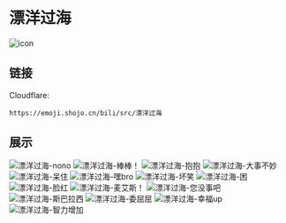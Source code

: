 # 漂洋过海
![icon](https://emoji.shojo.cn/bili/src/漂洋过海/icon.png)
## 链接
Cloudflare:
```
https://emoji.shojo.cn/bili/src/漂洋过海
```
## 展示
![漂洋过海-nono](https://emoji.shojo.cn/bili/src/漂洋过海/漂洋过海-nono.png)
![漂洋过海-棒棒！](https://emoji.shojo.cn/bili/src/漂洋过海/漂洋过海-棒棒！.png)
![漂洋过海-抱抱](https://emoji.shojo.cn/bili/src/漂洋过海/漂洋过海-抱抱.png)
![漂洋过海-大事不妙](https://emoji.shojo.cn/bili/src/漂洋过海/漂洋过海-大事不妙.png)
![漂洋过海-呆住](https://emoji.shojo.cn/bili/src/漂洋过海/漂洋过海-呆住.png)
![漂洋过海-嘿bro](https://emoji.shojo.cn/bili/src/漂洋过海/漂洋过海-嘿bro.png)
![漂洋过海-坏笑](https://emoji.shojo.cn/bili/src/漂洋过海/漂洋过海-坏笑.png)
![漂洋过海-困](https://emoji.shojo.cn/bili/src/漂洋过海/漂洋过海-困.png)
![漂洋过海-脸红](https://emoji.shojo.cn/bili/src/漂洋过海/漂洋过海-脸红.png)
![漂洋过海-麦艾斯！](https://emoji.shojo.cn/bili/src/漂洋过海/漂洋过海-麦艾斯！.png)
![漂洋过海-您没事吧](https://emoji.shojo.cn/bili/src/漂洋过海/漂洋过海-您没事吧.png)
![漂洋过海-斯巴拉西](https://emoji.shojo.cn/bili/src/漂洋过海/漂洋过海-斯巴拉西.png)
![漂洋过海-委屈屈](https://emoji.shojo.cn/bili/src/漂洋过海/漂洋过海-委屈屈.png)
![漂洋过海-幸福up](https://emoji.shojo.cn/bili/src/漂洋过海/漂洋过海-幸福up.png)
![漂洋过海-智力增加](https://emoji.shojo.cn/bili/src/漂洋过海/漂洋过海-智力增加.png)
